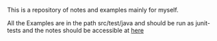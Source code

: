
This is a repository of notes and examples mainly for myself. 

All the Examples are in the path src/test/java and should be run as junit-tests and the notes should be accessible at [here](https://mp30028.github.io/notes/)

